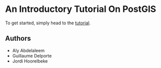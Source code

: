 # An Introductory Tutorial On PostGIS

To get started, simply head to the [tutorial](/postgis-tutorial.pdf).

## Authors
- Aly Abdelaleem
- Guillaume Delporte
- Jordi Hoorelbeke